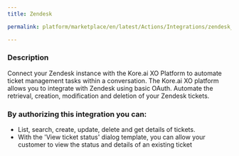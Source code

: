 ```yaml
---
title: Zendesk

permalink: platform/marketplace/en/latest/Actions/Integrations/zendesk_DESC

---
```


### Description

Connect your Zendesk instance with the Kore.ai XO Platform to automate ticket management tasks within a conversation. 
The Kore.ai XO platform allows you to integrate with Zendesk using basic OAuth. Automate the retrieval, creation, modification and deletion of your Zendesk tickets.

### By authorizing this integration you can:
- List, search, create, update, delete and get details of tickets.
- With the 'View ticket status' dialog template, you can allow your customer to view the status and details of an existing ticket

